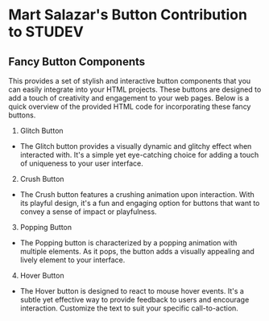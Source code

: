 # Mart Salazar's Button Contribution to STUDEV

## Fancy Button Components

This provides a set of stylish and interactive button components that you can easily integrate into your HTML projects. These buttons are designed to add a touch of creativity and engagement to your web pages. Below is a quick overview of the provided HTML code for incorporating these fancy buttons.

1. Glitch Button

- The Glitch button provides a visually dynamic and glitchy effect when interacted with. It's a simple yet eye-catching choice for adding a touch of uniqueness to your user interface.

2. Crush Button

- The Crush button features a crushing animation upon interaction. With its playful design, it's a fun and engaging option for buttons that want to convey a sense of impact or playfulness.

3. Popping Button

- The Popping button is characterized by a popping animation with multiple elements. As it pops, the button adds a visually appealing and lively element to your interface.

4. Hover Button

- The Hover button is designed to react to mouse hover events. It's a subtle yet effective way to provide feedback to users and encourage interaction. Customize the text to suit your specific call-to-action.

